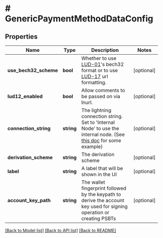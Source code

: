 # # GenericPaymentMethodDataConfig

## Properties

Name | Type | Description | Notes
------------ | ------------- | ------------- | -------------
**use_bech32_scheme** | **bool** | Whether to use [LUD-01](https://github.com/fiatjaf/lnurl-rfc/blob/luds/01.md)&#39;s bech32 format or to use [LUD-17](https://github.com/fiatjaf/lnurl-rfc/blob/luds/17.md) url formatting. | [optional]
**lud12_enabled** | **bool** | Allow comments to be passed on via lnurl. | [optional]
**connection_string** | **string** | The lightning connection string. Set to &#39;Internal Node&#39; to use the internal node. (See [this doc](https://github.com/btcpayserver/BTCPayServer.Lightning/blob/master/README.md#examples) for some example) | [optional]
**derivation_scheme** | **string** | The derivation scheme | [optional]
**label** | **string** | A label that will be shown in the UI | [optional]
**account_key_path** | **string** | The wallet fingerprint followed by the keypath to derive the account key used for signing operation or creating PSBTs | [optional]

[[Back to Model list]](../../README.md#models) [[Back to API list]](../../README.md#endpoints) [[Back to README]](../../README.md)
